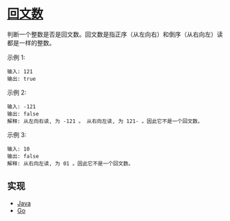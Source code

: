 # [回文数](https://leetcode-cn.com/problems/reverse-integer/description/)

判断一个整数是否是回文数。回文数是指正序（从左向右）和倒序（从右向左）读都是一样的整数。

示例 1:

```
输入: 121
输出: true
```

示例 2:

```
输入: -121
输出: false
解释: 从左向右读, 为 -121 。 从右向左读, 为 121- 。因此它不是一个回文数。
```

示例 3:

```
输入: 10
输出: false
解释: 从右向左读, 为 01 。因此它不是一个回文数。
```

## 实现

- [Java](https://github.com/pojozhang/playground/blob/master/solutions/java/src/main/java/playground/algorithm/PalindromeNumber.java)
- [Go](https://github.com/pojozhang/playground/blob/master/solutions/go/src/playground/algorithm/palindrome_number.go)
